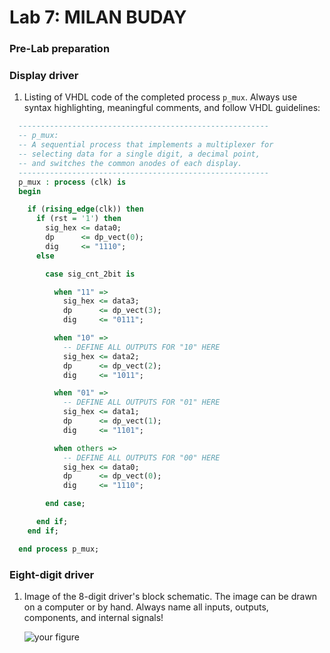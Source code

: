 # Lab 7: MILAN BUDAY

### Pre-Lab preparation

### Display driver

1. Listing of VHDL code of the completed process `p_mux`. Always use syntax highlighting, meaningful comments, and follow VHDL guidelines:

```vhdl
  --------------------------------------------------------
  -- p_mux:
  -- A sequential process that implements a multiplexer for
  -- selecting data for a single digit, a decimal point,
  -- and switches the common anodes of each display.
  --------------------------------------------------------
  p_mux : process (clk) is
  begin

    if (rising_edge(clk)) then
      if (rst = '1') then
        sig_hex <= data0;
        dp      <= dp_vect(0);
        dig     <= "1110";
      else

        case sig_cnt_2bit is

          when "11" =>
            sig_hex <= data3;
            dp      <= dp_vect(3);
            dig     <= "0111";

          when "10" =>
            -- DEFINE ALL OUTPUTS FOR "10" HERE
            sig_hex <= data2;
            dp      <= dp_vect(2);
            dig     <= "1011";

          when "01" =>
            -- DEFINE ALL OUTPUTS FOR "01" HERE
            sig_hex <= data1;
            dp      <= dp_vect(1);
            dig     <= "1101";

          when others =>
            -- DEFINE ALL OUTPUTS FOR "00" HERE
            sig_hex <= data0;
            dp      <= dp_vect(0);
            dig     <= "1110";

        end case;

      end if;
    end if;

  end process p_mux;
```

### Eight-digit driver

1. Image of the 8-digit driver's block schematic. The image can be drawn on a computer or by hand. Always name all inputs, outputs, components, and internal signals!

   ![your figure]()
